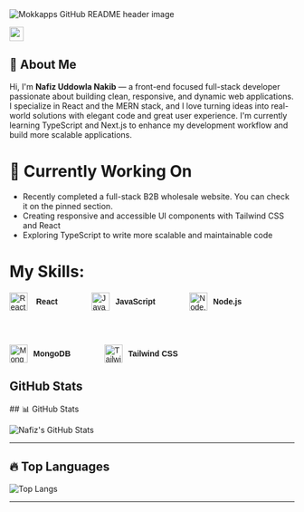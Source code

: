 <img src="https://i.ibb.co/rGjmk44k/Chat-GPT-Image-Jun-25-2025-02-40-41-AM.png" alt="Mokkapps GitHub README header image">
<p> <a href="https://www.linkedin.com/in/nafiz-uddowla-nakib-42a730335/"><img src="https://img.shields.io/badge/linkedin-%230077B5.svg?&style=for-the-badge&logo=linkedin&logoColor=white" height=25></a></p>
<h2>👋 About Me</h2>
  
<p>
  Hi, I'm <strong>Nafiz Uddowla Nakib</strong> — a front-end focused full-stack developer passionate about building clean, responsive, and dynamic web applications. I specialize in React and the MERN stack, and I love turning ideas into real-world solutions with elegant code and great user experience. I'm currently learning TypeScript and Next.js to enhance my development workflow and build more scalable applications.
</p>
<h1>🚀 Currently Working On</h1>
<ul>
  <li>Recently completed a full-stack B2B wholesale website. You can check it on the pinned section.</li>
  <li>Creating responsive and accessible UI components with Tailwind CSS and React</li>
  <li>Exploring TypeScript to write more scalable and maintainable code</li>
</ul>

<h1>My Skills: </h1>

<div style="display: flex; gap: 60px; flex-wrap: wrap; margin-top: 20px; font-family: Arial, sans-serif;">

  <div style="display: flex; align-items: center; gap: 15px; justify-items:center">
    <img src="https://cdn.jsdelivr.net/gh/devicons/devicon/icons/react/react-original.svg" alt="React" width="32" height="32" />
    <span style="font-weight: bold;">React</span>
  </div>

  <div style="display: flex; align-items: center; gap: 10px;">
    <img src="https://cdn.jsdelivr.net/gh/devicons/devicon/icons/javascript/javascript-original.svg" alt="JavaScript" width="32" height="32" />
    <span style="font-weight: bold;">JavaScript</span>
  </div>

  <div style="display: flex; align-items: center; gap: 10px;">
    <img src="https://cdn.jsdelivr.net/gh/devicons/devicon/icons/nodejs/nodejs-original.svg" alt="Node.js" width="32" height="32" />
    <span style="font-weight: bold;">Node.js</span>
  </div>

  <div style="display: flex; align-items: center; gap: 10px;">
    <img src="https://cdn.jsdelivr.net/gh/devicons/devicon/icons/mongodb/mongodb-original.svg" alt="MongoDB" width="32" height="32" />
    <span style="font-weight: bold;">MongoDB</span>
  </div>

  <div style="display: flex; align-items: center; gap: 10px;">
    <!-- Fixed Tailwind CSS icon URL -->
    <img src="https://cdn.jsdelivr.net/gh/devicons/devicon/icons/tailwindcss/tailwindcss-original.svg" alt="Tailwind CSS" width="32" height="32" />
    <span style="font-weight: bold;">Tailwind CSS</span>
  </div>

</div>

<h2>GitHub Stats</h2>
## 📊 GitHub Stats

![Nafiz's GitHub Stats](https://github-readme-stats.vercel.app/api?username=Nakib64&show_icons=true&theme=tokyonight)

---

## 🔥 Top Languages

![Top Langs](https://github-readme-stats.vercel.app/api/top-langs/?username=Nakib64&layout=compact&theme=tokyonight)

---



